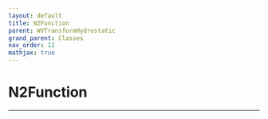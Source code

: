 ```yaml
---
layout: default
title: N2Function
parent: WVTransformHydrostatic
grand_parent: Classes
nav_order: 12
mathjax: true
---
```


#  N2Function




---

